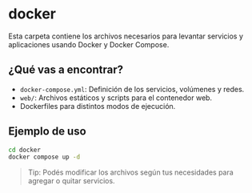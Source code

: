 # docker

Esta carpeta contiene los archivos necesarios para levantar servicios y aplicaciones usando Docker y Docker Compose.

## ¿Qué vas a encontrar?
- `docker-compose.yml`: Definición de los servicios, volúmenes y redes.
- `web/`: Archivos estáticos y scripts para el contenedor web.
- Dockerfiles para distintos modos de ejecución.

## Ejemplo de uso
```bash
cd docker
docker compose up -d
```

> Tip: Podés modificar los archivos según tus necesidades para agregar o quitar servicios. 